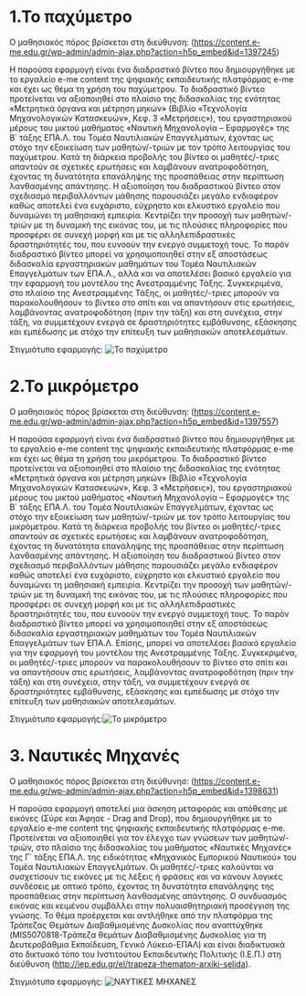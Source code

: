 # 1.Το παχύμετρο
Ο μαθησιακός πόρος βρίσκεται στη διεύθυνση: (https://content.e-me.edu.gr/wp-admin/admin-ajax.php?action=h5p_embed&id=1397245)

Η παρούσα εφαρμογή είναι ένα διαδραστικό βίντεο που δημιουργήθηκε με το εργαλείο e-me content της ψηφιακής εκπαιδευτικής πλατφόρμας e-me και έχει ως θέμα τη χρήση του παχύμετρου. Το διαδραστικό βίντεο προτείνεται να αξιοποιηθεί στο πλαίσιο της διδασκαλίας της ενότητας «Μετρητικά όργανα και μέτρηση μηκών» (Βιβλίο «Τεχνολογία Μηχανολογικών Κατασκευών», Κεφ. 3 «Μετρήσεις»), του εργαστηριακού μέρους του μικτού μαθήματος «Ναυτική Μηχανολογία – Εφαρμογές» της Β΄ τάξης ΕΠΑ.Λ. του Τομέα Ναυτιλιακών Επαγγελμάτων, έχοντας ως στόχο την εξοικείωση των μαθητών/-τριών με τον τρόπο λειτουργίας του παχύμετρου. Κατά τη διάρκεια προβολής του βίντεο οι μαθητές/-τριες απαντούν σε σχετικές ερωτήσεις και λαμβάνουν ανατροφοδότηση, έχοντας τη δυνατότητα επανάληψης της προσπάθειας στην περίπτωση λανθασμένης απάντησης. Η αξιοποίηση του διαδραστικού βίντεο στον σχεδιασμό περιβαλλόντων μάθησης παρουσιάζει μεγάλο ενδιαφέρον καθώς αποτελεί ένα ευχάριστο, εύχρηστο και ελκυστικό εργαλείο που δυναμώνει τη μαθησιακή εμπειρία. Κεντρίζει την προσοχή των μαθητών/-τριών με τη δυναμική της εικόνας του, με τις πλούσιες πληροφορίες που προσφέρει σε συνεχή μορφή και με τις αλληλεπιδραστικές δραστηριότητές του, που ευνοούν την ενεργό συμμετοχή τους.  Το παρόν διαδραστικό βίντεο μπορεί να χρησιμοποιηθεί στην εξ αποστάσεως διδασκαλία εργαστηριακών μαθημάτων του Τομέα Ναυτιλιακών Επαγγελμάτων των ΕΠΑ.Λ., αλλά και να αποτελέσει βασικό εργαλείο για την εφαρμογή του μοντέλου της Ανεστραμμένης Τάξης. Συγκεκριμένα, στο πλαίσιο της Ανεστραμμένης Τάξης, οι μαθητές/-τριες μπορούν να παρακολουθήσουν το βίντεο στο σπίτι και να απαντήσουν στις ερωτήσεις, λαμβάνοντας ανατροφοδότηση (πριν την τάξη) και στη συνέχεια, στην τάξη, να συμμετέχουν ενεργά σε δραστηριότητες εμβάθυνσης, εξάσκησης και εμπέδωσης με στόχο την επίτευξη των μαθησιακών αποτελεσμάτων.

Στιγμιότυπο εφαρμογής: ![Το παχύμετρο](https://github.com/user-attachments/assets/93493582-e1c6-4810-98e8-d1625d79959d)




# 2.Το μικρόμετρο
Ο μαθησιακός πόρος βρίσκεται στη διεύθυνση: (https://content.e-me.edu.gr/wp-admin/admin-ajax.php?action=h5p_embed&id=1397557)

Η παρούσα εφαρμογή είναι ένα διαδραστικό βίντεο που δημιουργήθηκε με το εργαλείο e-me content της ψηφιακής εκπαιδευτικής πλατφόρμας e-me και έχει ως θέμα τη χρήση του μικρόμετρου. Το διαδραστικό βίντεο προτείνεται να αξιοποιηθεί στο πλαίσιο της διδασκαλίας της ενότητας «Μετρητικά όργανα και μέτρηση μηκών» (Βιβλίο «Τεχνολογία Μηχανολογικών Κατασκευών», Κεφ. 3 «Μετρήσεις»), του εργαστηριακού μέρους του μικτού μαθήματος «Ναυτική Μηχανολογία – Εφαρμογές» της Β΄ τάξης ΕΠΑ.Λ. του Τομέα Ναυτιλιακών Επαγγελμάτων, έχοντας ως στόχο την εξοικείωση των μαθητών/-τριών με τον τρόπο λειτουργίας του μικρόμετρου. Κατά τη διάρκεια προβολής του βίντεο οι μαθητές/-τριες απαντούν σε σχετικές ερωτήσεις και λαμβάνουν ανατροφοδότηση, έχοντας τη δυνατότητα επανάληψης της προσπάθειας στην περίπτωση λανθασμένης απάντησης. 
Η αξιοποίηση του διαδραστικού βίντεο στον σχεδιασμό περιβαλλόντων μάθησης παρουσιάζει μεγάλο ενδιαφέρον καθώς αποτελεί ένα ευχάριστο, εύχρηστο και ελκυστικό εργαλείο που δυναμώνει τη μαθησιακή εμπειρία. Κεντρίζει την προσοχή των μαθητών/-τριών με τη δυναμική της εικόνας του, με τις πλούσιες πληροφορίες που προσφέρει σε συνεχή μορφή και με τις αλληλεπιδραστικές δραστηριότητές του, που ευνοούν την ενεργό συμμετοχή τους.  Το παρόν διαδραστικό βίντεο μπορεί να χρησιμοποιηθεί στην εξ αποστάσεως διδασκαλία εργαστηριακών μαθημάτων του Τομέα Ναυτιλιακών Επαγγελμάτων των ΕΠΑ.Λ. Επίσης, μπορεί να αποτελέσει βασικό εργαλείο για την εφαρμογή του μοντέλου της Ανεστραμμένης Τάξης. Συγκεκριμένα, οι μαθητές/-τριες μπορούν να παρακολουθήσουν το βίντεο στο σπίτι και να απαντήσουν στις ερωτήσεις, λαμβάνοντας ανατροφοδότηση (πριν την τάξη) και στη συνέχεια, στην τάξη, να συμμετέχουν ενεργά σε δραστηριότητες εμβάθυνσης, εξάσκησης και εμπέδωσης με στόχο την επίτευξη των μαθησιακών αποτελεσμάτων.

Στιγμιότυπο εφαρμογής:![Το μικρόμετρο](https://github.com/user-attachments/assets/00cb4a0f-4cbb-4e1f-abbf-4c438ff1e241)




# 3. Nαυτικές Μηχανές
Ο μαθησιακός πόρος βρίσκεται στη διεύθυνησ: (https://content.e-me.edu.gr/wp-admin/admin-ajax.php?action=h5p_embed&id=1398631)

Η παρούσα εφαρμογή αποτελεί μια άσκηση μεταφοράς και απόθεσης με εικόνες (Σύρε και Άφησε - Drag and Drop), που δημιουργήθηκε με το εργαλείο e-me content της ψηφιακής εκπαιδευτικής πλατφόρμας e-me. Προτείνεται να αξιοποιηθεί για τον έλεγχο των γνώσεων των μαθητών/-τριών, στο πλαίσιο της διδασκαλίας του μαθήματος «Ναυτικές Μηχανές» της Γ΄ τάξης ΕΠΑ.Λ. της ειδικότητας «Μηχανικός Εμπορικού Ναυτικού» του Τομέα Ναυτιλιακών Επαγγελμάτων. Οι μαθητές/-τριες καλούνται να συσχετίσουν τις εικόνες με τις λέξεις ή φράσεις και να κάνουν λογικές συνδέσεις με οπτικό τρόπο, έχοντας τη δυνατότητα επανάληψης της προσπάθειας στην περίπτωση λανθασμένης απάντησης. Ο συνδυασμός εικόνας και κειμένου συμβάλλει στην πολυαισθητηριακή προσέγγιση της γνώσης. Το θέμα προέρχεται και αντλήθηκε από την πλατφόρμα της Τράπεζας Θεμάτων Διαβαθμισμένης Δυσκολίας που αναπτύχθηκε (MIS5070818-Tράπεζα θεμάτων Διαβαθμισμένης Δυσκολίας για τη Δευτεροβάθμια Εκπαίδευση, Γενικό Λύκειο-ΕΠΑΛ) και είναι διαδικτυακά στο δικτυακό τόπο του Ινστιτούτου Εκπαιδευτικής Πολιτικής (Ι.Ε.Π.) στη διεύθυνση (http://iep.edu.gr/el/trapeza-thematon-arxiki-selida).

Στιγμιότυπο εφαρμογής: ![ΝΑΥΤΙΚΕΣ ΜΗΧΑΝΕΣ](https://github.com/user-attachments/assets/43afbea7-27df-4c66-8180-1676093d9040)
